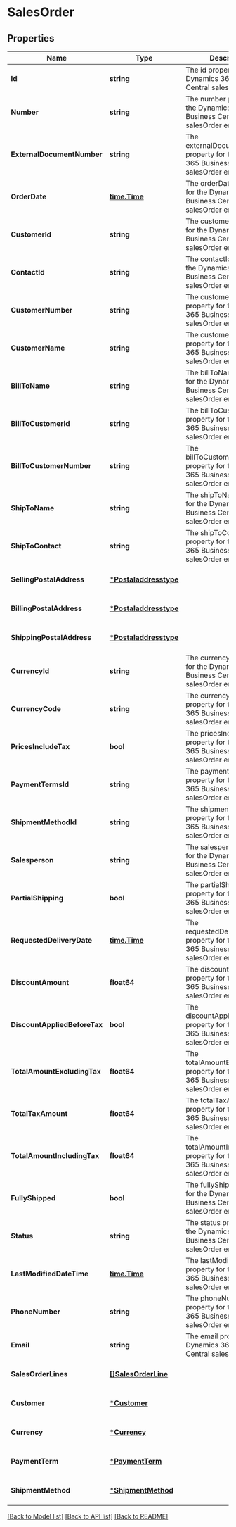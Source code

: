 # SalesOrder

## Properties
Name | Type | Description | Notes
------------ | ------------- | ------------- | -------------
**Id** | **string** | The id property for the Dynamics 365 Business Central salesOrder entity | [optional] [default to null]
**Number** | **string** | The number property for the Dynamics 365 Business Central salesOrder entity | [optional] [default to null]
**ExternalDocumentNumber** | **string** | The externalDocumentNumber property for the Dynamics 365 Business Central salesOrder entity | [optional] [default to null]
**OrderDate** | [**time.Time**](time.Time.md) | The orderDate property for the Dynamics 365 Business Central salesOrder entity | [optional] [default to null]
**CustomerId** | **string** | The customerId property for the Dynamics 365 Business Central salesOrder entity | [optional] [default to null]
**ContactId** | **string** | The contactId property for the Dynamics 365 Business Central salesOrder entity | [optional] [default to null]
**CustomerNumber** | **string** | The customerNumber property for the Dynamics 365 Business Central salesOrder entity | [optional] [default to null]
**CustomerName** | **string** | The customerName property for the Dynamics 365 Business Central salesOrder entity | [optional] [default to null]
**BillToName** | **string** | The billToName property for the Dynamics 365 Business Central salesOrder entity | [optional] [default to null]
**BillToCustomerId** | **string** | The billToCustomerId property for the Dynamics 365 Business Central salesOrder entity | [optional] [default to null]
**BillToCustomerNumber** | **string** | The billToCustomerNumber property for the Dynamics 365 Business Central salesOrder entity | [optional] [default to null]
**ShipToName** | **string** | The shipToName property for the Dynamics 365 Business Central salesOrder entity | [optional] [default to null]
**ShipToContact** | **string** | The shipToContact property for the Dynamics 365 Business Central salesOrder entity | [optional] [default to null]
**SellingPostalAddress** | [***Postaladdresstype**](postaladdresstype.md) |  | [optional] [default to null]
**BillingPostalAddress** | [***Postaladdresstype**](postaladdresstype.md) |  | [optional] [default to null]
**ShippingPostalAddress** | [***Postaladdresstype**](postaladdresstype.md) |  | [optional] [default to null]
**CurrencyId** | **string** | The currencyId property for the Dynamics 365 Business Central salesOrder entity | [optional] [default to null]
**CurrencyCode** | **string** | The currencyCode property for the Dynamics 365 Business Central salesOrder entity | [optional] [default to null]
**PricesIncludeTax** | **bool** | The pricesIncludeTax property for the Dynamics 365 Business Central salesOrder entity | [optional] [default to null]
**PaymentTermsId** | **string** | The paymentTermsId property for the Dynamics 365 Business Central salesOrder entity | [optional] [default to null]
**ShipmentMethodId** | **string** | The shipmentMethodId property for the Dynamics 365 Business Central salesOrder entity | [optional] [default to null]
**Salesperson** | **string** | The salesperson property for the Dynamics 365 Business Central salesOrder entity | [optional] [default to null]
**PartialShipping** | **bool** | The partialShipping property for the Dynamics 365 Business Central salesOrder entity | [optional] [default to null]
**RequestedDeliveryDate** | [**time.Time**](time.Time.md) | The requestedDeliveryDate property for the Dynamics 365 Business Central salesOrder entity | [optional] [default to null]
**DiscountAmount** | **float64** | The discountAmount property for the Dynamics 365 Business Central salesOrder entity | [optional] [default to null]
**DiscountAppliedBeforeTax** | **bool** | The discountAppliedBeforeTax property for the Dynamics 365 Business Central salesOrder entity | [optional] [default to null]
**TotalAmountExcludingTax** | **float64** | The totalAmountExcludingTax property for the Dynamics 365 Business Central salesOrder entity | [optional] [default to null]
**TotalTaxAmount** | **float64** | The totalTaxAmount property for the Dynamics 365 Business Central salesOrder entity | [optional] [default to null]
**TotalAmountIncludingTax** | **float64** | The totalAmountIncludingTax property for the Dynamics 365 Business Central salesOrder entity | [optional] [default to null]
**FullyShipped** | **bool** | The fullyShipped property for the Dynamics 365 Business Central salesOrder entity | [optional] [default to null]
**Status** | **string** | The status property for the Dynamics 365 Business Central salesOrder entity | [optional] [default to null]
**LastModifiedDateTime** | [**time.Time**](time.Time.md) | The lastModifiedDateTime property for the Dynamics 365 Business Central salesOrder entity | [optional] [default to null]
**PhoneNumber** | **string** | The phoneNumber property for the Dynamics 365 Business Central salesOrder entity | [optional] [default to null]
**Email** | **string** | The email property for the Dynamics 365 Business Central salesOrder entity | [optional] [default to null]
**SalesOrderLines** | [**[]SalesOrderLine**](salesOrderLine.md) |  | [optional] [default to null]
**Customer** | [***Customer**](customer.md) |  | [optional] [default to null]
**Currency** | [***Currency**](currency.md) |  | [optional] [default to null]
**PaymentTerm** | [***PaymentTerm**](paymentTerm.md) |  | [optional] [default to null]
**ShipmentMethod** | [***ShipmentMethod**](shipmentMethod.md) |  | [optional] [default to null]

[[Back to Model list]](../README.md#documentation-for-models) [[Back to API list]](../README.md#documentation-for-api-endpoints) [[Back to README]](../README.md)

